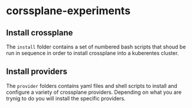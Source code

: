 # corssplane-experiments

## Install crossplane 

The `install` folder contains a set of numbered bash scripts that shoud 
be run in sequence in order to install crossplane into a kuberentes cluster.  

## Install providers 

The `provider` folders contains yaml files and shell scripts to install and 
configure a variety of crossplane providers. Depending on what you are trynig
to do you will install the specific providers.

